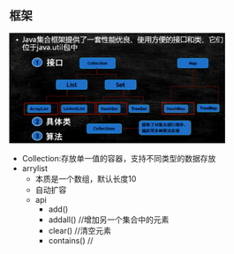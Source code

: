 ## 框架

<img src="https://raw.githubusercontent.com/zhouyubiu/gitnotes_images/master/gitnote/2020/04/05/1586098012825-1586098012856.png" weight=400 height=200/>


- Collection:存放单一值的容器，支持不同类型的数据存放
- arrylist
  - 本质是一个数组，默认长度10
  - 自动扩容
  - api
    - add()
    - addall()  //增加另一个集合中的元素
    - clear()   //清空元素
    - contains()  //